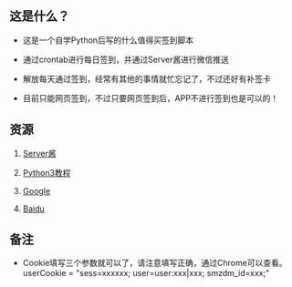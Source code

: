 ## 这是什么？

- 这是一个自学Python后写的什么值得买签到脚本

- 通过crontab进行每日签到，并通过Server酱进行微信推送

- 解放每天通过签到，经常有其他的事情就忙忘记了，不过还好有补签卡

- 目前只能网页签到，不过只要网页签到后，APP不进行签到也是可以的！

  
## 资源

1. [Server酱](http://sc.ftqq.com/)

2. [Python3教程](https://www.runoob.com/python3/python3-tutorial.html)

3. [Google](https://www.google.com)

4. [Baidu](https://www.baidu.com)


## 备注
- Cookie填写三个参数就可以了，请注意填写正确，通过Chrome可以查看。userCookie = "sess=xxxxxx; user=user:xxx|xxx; smzdm_id=xxx;"

